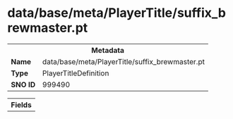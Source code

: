 <h1>data/base/meta/PlayerTitle/suffix_brewmaster.pt</h1><table><tr><th colspan="100%">Metadata</th></tr><tr><td><b>Name</b></td><td>data/base/meta/PlayerTitle/suffix_brewmaster.pt</td></tr><tr><td><b>Type</b></td><td>PlayerTitleDefinition</td></tr><tr><td><b>SNO ID</b></td><td>999490</td></tr></table>

<table><tr><th colspan="100%">Fields</th></tr></table>

